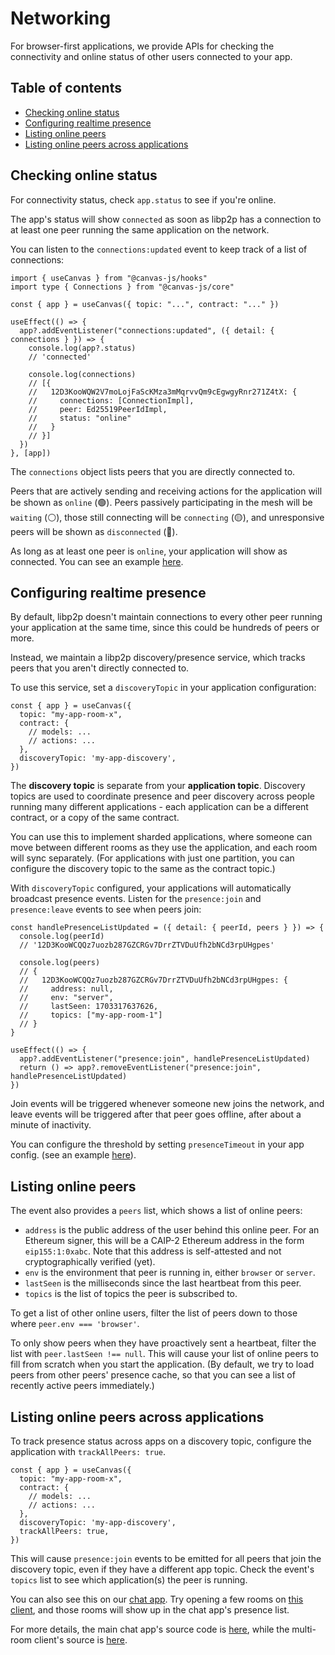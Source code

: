 # Networking

For browser-first applications, we provide APIs for checking the connectivity and online status
of other users connected to your app.

## Table of contents

- [Checking online status](#checking-online-status)
- [Configuring realtime presence](#configuring-realtime-presence)
- [Listing online peers](#listing-online-peers)
- [Listing online peers across applications](#listing-online-peers-across-applications)

## Checking online status

For connectivity status, check `app.status` to see if you're online.

The app's status will show `connected` as soon as libp2p has a connection to at least one peer running the
same application on the network.

You can listen to the `connections:updated` event to keep track of a list of connections:

```ts{7}
import { useCanvas } from "@canvas-js/hooks"
import type { Connections } from "@canvas-js/core"

const { app } = useCanvas({ topic: "...", contract: "..." })

useEffect(() => {
  app?.addEventListener("connections:updated", ({ detail: { connections } }) => {
    console.log(app?.status)
    // 'connected'

    console.log(connections)
    // [{
    //   12D3KooWQW2V7moLojFaScKMza3mMqrvvQm9cEgwgyRnr271Z4tX: {
    //     connections: [ConnectionImpl],
    //     peer: Ed25519PeerIdImpl,
    //     status: "online"
    //   }
    // }]
  })
}, [app])
```

The `connections` object lists peers that you are directly connected to.

Peers that are actively sending and receiving actions for the application will be shown as `online` (🟢). Peers passively participating in the mesh will be `waiting` (⚪️), those still connecting will be `connecting` (🟡), and unresponsive peers will be shown as `disconnected` (🔴).

As long as at least one peer is `online`, your application will show as connected. You can see an example [here](https://github.com/canvasxyz/canvas/blob/main/examples/chat/src/ConnectionStatus.tsx#L129).

## Configuring realtime presence

By default, libp2p doesn't maintain connections to every other peer running your application
at the same time, since this could be hundreds of peers or more.

Instead, we maintain a libp2p discovery/presence service, which tracks peers that you aren't
directly connected to.

To use this service, set a `discoveryTopic` in your application configuration:

```ts{7}
const { app } = useCanvas({
  topic: "my-app-room-x",
  contract: {
    // models: ...
    // actions: ...
  },
  discoveryTopic: 'my-app-discovery',
})
```

The **discovery topic** is separate from your **application topic**. Discovery topics are used
to coordinate presence and peer discovery across people running many different applications -
each application can be a different contract, or a copy of the same contract.

You can use this to implement sharded applications, where someone can move between different
rooms as they use the application, and each room will sync separately. (For applications with
just one partition, you can configure the discovery topic to the same as the contract topic.)

With `discoveryTopic` configured, your applications will automatically broadcast presence events.
Listen for the `presence:join` and `presence:leave` events to see when peers join:

```ts{16}
const handlePresenceListUpdated = ({ detail: { peerId, peers } }) => {
  console.log(peerId)
  // '12D3KooWCQQz7uozb287GZCRGv7DrrZTVDuUfh2bNCd3rpUHgpes'

  console.log(peers)
  // {
  //   12D3KooWCQQz7uozb287GZCRGv7DrrZTVDuUfh2bNCd3rpUHgpes: {
  //     address: null,
  //     env: "server",
  //     lastSeen: 1703317637626,
  //     topics: ["my-app-room-1"]
  // }
}

useEffect(() => {
  app?.addEventListener("presence:join", handlePresenceListUpdated)
  return () => app?.removeEventListener("presence:join", handlePresenceListUpdated)
})
```

Join events will be triggered whenever someone new joins the network, and leave events
will be triggered after that peer goes offline, after about a minute of inactivity.

You can configure the threshold by setting `presenceTimeout` in your app config.
(see an example [here](https://github.com/canvasxyz/canvas/blob/main/examples/chat/src/App.tsx#L45)).

## Listing online peers

The event also provides a `peers` list, which shows a list of online peers:

- `address` is the public address of the user behind this online peer. For an Ethereum signer,
  this will be a CAIP-2 Ethereum address in the form `eip155:1:0xabc`. Note that this address is
  self-attested and not cryptographically verified (yet).
- `env` is the environment that peer is running in, either `browser` or `server`.
- `lastSeen` is the milliseconds since the last heartbeat from this peer.
- `topics` is the list of topics the peer is subscribed to.

To get a list of other online users, filter the list of peers down to those where
`peer.env === 'browser'`.

To only show peers when they have proactively sent a heartbeat, filter the list with
`peer.lastSeen !== null`. This will cause your list of online peers to fill from scratch
when you start the application. (By default, we try to load peers from other peers'
presence cache, so that you can see a list of recently active peers immediately.)

## Listing online peers across applications

To track presence status across apps on a discovery topic, configure the application
with `trackAllPeers: true`.

```ts{8}
const { app } = useCanvas({
  topic: "my-app-room-x",
  contract: {
    // models: ...
    // actions: ...
  },
  discoveryTopic: 'my-app-discovery',
  trackAllPeers: true,
})
```

This will cause `presence:join` events to be emitted for all peers that join the discovery
topic, even if they have a different app topic. Check the event's `topics` list to see
which application(s) the peer is running.

You can also see this on our [chat app](https://canvas-chat.pages.dev). Try opening a few
rooms on [this client](https://mud-example.vercel.app/), and those rooms will show up in the
chat app's presence list.

For more details, the main chat app's source code is [here](https://github.com/canvasxyz/canvas/blob/main/examples/chat),
while the multi-room client's source is [here](https://github.com/canvasxyz/mud-example).
